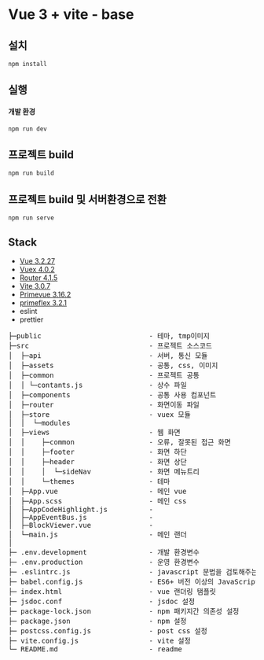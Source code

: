 # Vue 3 + vite - base

## 설치

```
npm install 
```

## 실행

#### 개발 환경
```
npm run dev
```

## 프로젝트 build
```
npm run build
```

## 프로젝트 build 및 서버환경으로 전환
```
npm run serve
```
## Stack

-   [Vue 3.2.27](https://v3.vuejs.org/)
-   [Vuex 4.0.2](https://vuex.vuejs.org)
-   [Router 4.1.5](https://router.vuejs.org/)
-   [Vite 3.0.7](https://vitejs.dev/)
-   [Primevue 3.16.2](https://primefaces.org/primevue/#/)
-   [primeflex 3.2.1](https://www.primefaces.org/primeflex/)
-   eslint
-   prettier

<pre>
├─public                          - 테마, tmp이미지
├─src                             - 프로젝트 소스코드
│  ├─api                          - 서버, 통신 모듈
│  ├─assets                       - 공통, css, 이미지
│  ├─common                       - 프로젝트 공통
│  │ └─contants.js                - 상수 파일
│  ├─components                   - 공통 사용 컴포넌트
│  ├─router                       - 화면이동 파일
│  ├─store                        - vuex 모듈
│  │  └─modules
│  ├─views                        - 웹 화면
│  │    ├─common                  - 오류, 잘못된 접근 화면
│  │    ├─footer                  - 화면 하단
│  │    ├─header                  - 화면 상단
│  │    │  └─sideNav              - 화면 메뉴트리
│  │    └─themes                  - 테마
│  ├─App.vue                      - 메인 vue
│  ├─App.scss                     - 메인 css
│  ├─AppCodeHighlight.js          - 
│  ├─AppEventBus.js               - 
│  ├─BlockViewer.vue              - 
│  └─main.js                      - 메인 랜더
│
├─ .env.development               - 개발 환경변수
├─ .env.production                - 운영 환경변수
├─ .eslintrc.js                   - javascript 문법을 검토해주는 도구
├─ babel.config.js                - ES6+ 버전 이상의 JavaScript, JSX, TypeScript 코드를 하위 버전의 JavaScript 문법으로 변환
├─ index.html                     - vue 랜더링 탬플릿
├─ jsdoc.conf                     - jsdoc 설정
├─ package-lock.json              - npm 패키지간 의존성 설정
├─ package.json                   - npm 설정
├─ postcss.config.js              - post css 설정
├─ vite.config.js                 - vite 설정
└─ README.md                      - readme

</pre>